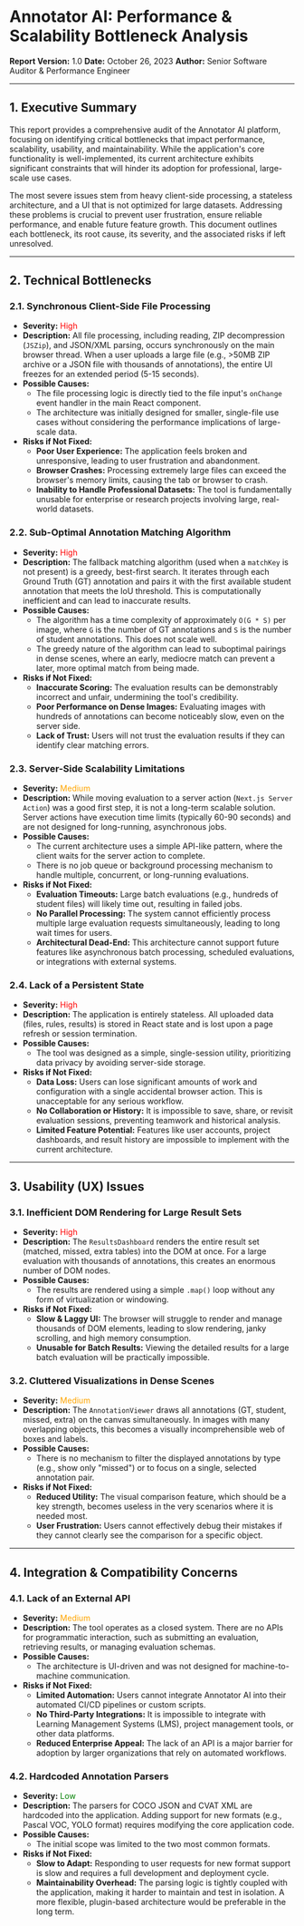 # **Annotator AI: Performance & Scalability Bottleneck Analysis**

**Report Version:** 1.0
**Date:** October 26, 2023
**Author:** Senior Software Auditor & Performance Engineer

---

## **1. Executive Summary**

This report provides a comprehensive audit of the Annotator AI platform, focusing on identifying critical bottlenecks that impact performance, scalability, usability, and maintainability. While the application's core functionality is well-implemented, its current architecture exhibits significant constraints that will hinder its adoption for professional, large-scale use cases.

The most severe issues stem from heavy client-side processing, a stateless architecture, and a UI that is not optimized for large datasets. Addressing these problems is crucial to prevent user frustration, ensure reliable performance, and enable future feature growth. This document outlines each bottleneck, its root cause, its severity, and the associated risks if left unresolved.

---

## **2. Technical Bottlenecks**

### **2.1. Synchronous Client-Side File Processing**

*   **Severity:** <font color="red">High</font>
*   **Description:** All file processing, including reading, ZIP decompression (`JSZip`), and JSON/XML parsing, occurs synchronously on the main browser thread. When a user uploads a large file (e.g., >50MB ZIP archive or a JSON file with thousands of annotations), the entire UI freezes for an extended period (5-15 seconds).
*   **Possible Causes:**
    *   The file processing logic is directly tied to the file input's `onChange` event handler in the main React component.
    *   The architecture was initially designed for smaller, single-file use cases without considering the performance implications of large-scale data.
*   **Risks if Not Fixed:**
    *   **Poor User Experience:** The application feels broken and unresponsive, leading to user frustration and abandonment.
    *   **Browser Crashes:** Processing extremely large files can exceed the browser's memory limits, causing the tab or browser to crash.
    *   **Inability to Handle Professional Datasets:** The tool is fundamentally unusable for enterprise or research projects involving large, real-world datasets.

### **2.2. Sub-Optimal Annotation Matching Algorithm**

*   **Severity:** <font color="red">High</font>
*   **Description:** The fallback matching algorithm (used when a `matchKey` is not present) is a greedy, best-first search. It iterates through each Ground Truth (GT) annotation and pairs it with the first available student annotation that meets the IoU threshold. This is computationally inefficient and can lead to inaccurate results.
*   **Possible Causes:**
    *   The algorithm has a time complexity of approximately `O(G * S)` per image, where `G` is the number of GT annotations and `S` is the number of student annotations. This does not scale well.
    *   The greedy nature of the algorithm can lead to suboptimal pairings in dense scenes, where an early, mediocre match can prevent a later, more optimal match from being made.
*   **Risks if Not Fixed:**
    *   **Inaccurate Scoring:** The evaluation results can be demonstrably incorrect and unfair, undermining the tool's credibility.
    *   **Poor Performance on Dense Images:** Evaluating images with hundreds of annotations can become noticeably slow, even on the server side.
    *   **Lack of Trust:** Users will not trust the evaluation results if they can identify clear matching errors.

### **2.3. Server-Side Scalability Limitations**

*   **Severity:** <font color="orange">Medium</font>
*   **Description:** While moving evaluation to a server action (`Next.js Server Action`) was a good first step, it is not a long-term scalable solution. Server actions have execution time limits (typically 60-90 seconds) and are not designed for long-running, asynchronous jobs.
*   **Possible Causes:**
    *   The current architecture uses a simple API-like pattern, where the client waits for the server action to complete.
    *   There is no job queue or background processing mechanism to handle multiple, concurrent, or long-running evaluations.
*   **Risks if Not Fixed:**
    *   **Evaluation Timeouts:** Large batch evaluations (e.g., hundreds of student files) will likely time out, resulting in failed jobs.
    *   **No Parallel Processing:** The system cannot efficiently process multiple large evaluation requests simultaneously, leading to long wait times for users.
    *   **Architectural Dead-End:** This architecture cannot support future features like asynchronous batch processing, scheduled evaluations, or integrations with external systems.

### **2.4. Lack of a Persistent State**

*   **Severity:** <font color="red">High</font>
*   **Description:** The application is entirely stateless. All uploaded data (files, rules, results) is stored in React state and is lost upon a page refresh or session termination.
*   **Possible Causes:**
    *   The tool was designed as a simple, single-session utility, prioritizing data privacy by avoiding server-side storage.
*   **Risks if Not Fixed:**
    *   **Data Loss:** Users can lose significant amounts of work and configuration with a single accidental browser action. This is unacceptable for any serious workflow.
    *   **No Collaboration or History:** It is impossible to save, share, or revisit evaluation sessions, preventing teamwork and historical analysis.
    *   **Limited Feature Potential:** Features like user accounts, project dashboards, and result history are impossible to implement with the current architecture.

---

## **3. Usability (UX) Issues**

### **3.1. Inefficient DOM Rendering for Large Result Sets**

*   **Severity:** <font color="red">High</font>
*   **Description:** The `ResultsDashboard` renders the entire result set (matched, missed, extra tables) into the DOM at once. For a large evaluation with thousands of annotations, this creates an enormous number of DOM nodes.
*   **Possible Causes:**
    *   The results are rendered using a simple `.map()` loop without any form of virtualization or windowing.
*   **Risks if Not Fixed:**
    *   **Slow & Laggy UI:** The browser will struggle to render and manage thousands of DOM elements, leading to slow rendering, janky scrolling, and high memory consumption.
    *   **Unusable for Batch Results:** Viewing the detailed results for a large batch evaluation will be practically impossible.

### **3.2. Cluttered Visualizations in Dense Scenes**

*   **Severity:** <font color="orange">Medium</font>
*   **Description:** The `AnnotationViewer` draws all annotations (GT, student, missed, extra) on the canvas simultaneously. In images with many overlapping objects, this becomes a visually incomprehensible web of boxes and labels.
*   **Possible Causes:**
    *   There is no mechanism to filter the displayed annotations by type (e.g., show only "missed") or to focus on a single, selected annotation pair.
*   **Risks if Not Fixed:**
    *   **Reduced Utility:** The visual comparison feature, which should be a key strength, becomes useless in the very scenarios where it is needed most.
    *   **User Frustration:** Users cannot effectively debug their mistakes if they cannot clearly see the comparison for a specific object.

---

## **4. Integration & Compatibility Concerns**

### **4.1. Lack of an External API**

*   **Severity:** <font color="orange">Medium</font>
*   **Description:** The tool operates as a closed system. There are no APIs for programmatic interaction, such as submitting an evaluation, retrieving results, or managing evaluation schemas.
*   **Possible Causes:**
    *   The architecture is UI-driven and was not designed for machine-to-machine communication.
*   **Risks if Not Fixed:**
    *   **Limited Automation:** Users cannot integrate Annotator AI into their automated CI/CD pipelines or custom scripts.
    *   **No Third-Party Integrations:** It is impossible to integrate with Learning Management Systems (LMS), project management tools, or other data platforms.
    *   **Reduced Enterprise Appeal:** The lack of an API is a major barrier for adoption by larger organizations that rely on automated workflows.

### **4.2. Hardcoded Annotation Parsers**

*   **Severity:** <font color="green">Low</font>
*   **Description:** The parsers for COCO JSON and CVAT XML are hardcoded into the application. Adding support for new formats (e.g., Pascal VOC, YOLO format) requires modifying the core application code.
*   **Possible Causes:**
    *   The initial scope was limited to the two most common formats.
*   **Risks if Not Fixed:**
    *   **Slow to Adapt:** Responding to user requests for new format support is slow and requires a full development and deployment cycle.
    *   **Maintainability Overhead:** The parsing logic is tightly coupled with the application, making it harder to maintain and test in isolation. A more flexible, plugin-based architecture would be preferable in the long term.
